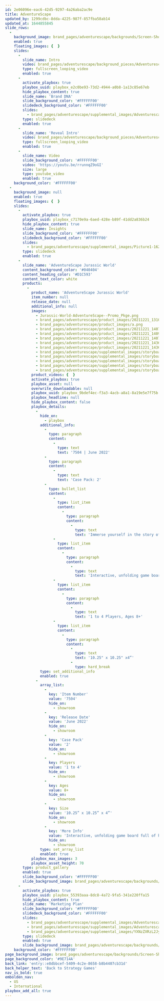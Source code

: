 ```yaml
---
id: 2e06096e-eac6-42d5-9297-4a26aba2ac9e
title: AdventureScape
updated_by: 1299cdbc-8dda-4225-987f-857fba58ab14
updated_at: 1644855845
slide_rows:
  -
    background_image: brand_pages/adventurescape/backgrounds/Screen-Shot-2021-08-17-at-9.26.48-AM.png
    enabled: true
    floating_images: {  }
    slides:
      -
        slide_name: Intro
        video: brand_pages/adventurescape/background_pieces/Adventurescape_intro_newlogo_11022.mp4
        type: fullscreen_looping_video
        enabled: true
      -
        activate_playbox: true
        playbox_uuid: playbox_e2c0be93-73d2-4944-a0b8-1a13c85e67eb
        hide_playbox_content: true
        slide_name: 'Brand DNA'
        slide_background_color: '#FFFFFF00'
        slidedeck_background_color: '#FFFFFF00'
        slides:
          - brand_pages/adventurescape/supplemental_images/Adventurescape_brand-DNAr2.png
        type: slidedeck
        enabled: true
      -
        slide_name: 'Reveal Intro'
        video: brand_pages/adventurescape/background_pieces/Adventurescape_reveal_newlogo_11022.mp4
        type: fullscreen_looping_video
        enabled: true
      -
        slide_name: Video
        slide_background_color: '#FFFFFF00'
        video: 'https://youtu.be/rrunnqZ9oGI'
        size: large
        type: youtube_video
        enabled: true
    background_color: '#FFFFFF00'
  -
    background_image: null
    enabled: true
    floating_images: {  }
    slides:
      -
        activate_playbox: true
        playbox_uuid: playbox_c7170e9a-6aed-428e-b89f-41dd2a836b24
        hide_playbox_content: true
        slide_name: Insights
        slide_background_color: '#FFFFFF00'
        slidedeck_background_color: '#FFFFFF00'
        slides:
          - brand_pages/adventurescape/supplemental_images/Picture1-1629214999.png
        type: slidedeck
        enabled: true
      -
        slide_name: 'AdventureScape Jurassic World'
        content_background_color: '#040404'
        content_heading_color: '#D1C593'
        content_text_color: white
        products:
          -
            product_name: 'AdventureScape Jurassic World'
            item_number: null
            release_date: null
            additional_info: null
            images:
              - Jurassic-World-AdventureScape--Promo_Pkge.png
              - brand_pages/adventurescape/product_images/20211221_131008.png
              - brand_pages/adventurescape/product_images/a.png
              - brand_pages/adventurescape/product_images/20211221_140754.png
              - brand_pages/adventurescape/product_images/20211221_140959.png
              - brand_pages/adventurescape/product_images/20211221_140721.png
              - brand_pages/adventurescape/product_images/20211221_143654.png
              - brand_pages/adventurescape/product_images/20211221_143620.png
              - brand_pages/adventurescape/supplemental_images/storyboard3-1629259573.png
              - brand_pages/adventurescape/supplemental_images/storyboard4.png
              - brand_pages/adventurescape/supplemental_images/storyboard5.png
              - brand_pages/adventurescape/supplemental_images/storyboard6.png
              - brand_pages/adventurescape/supplemental_images/storyboard7.png
            product_videos: {  }
            activate_playbox: true
            playbox_asset: null
            overwrite_downloadable: null
            playbox_uuid: playbox_9bdef4ec-f3a3-4acb-a8a1-8a19e5e7f75b
            playbox_headline: null
            hide_playbox_content: false
            playbox_details:
              -
                hide_on:
                  - playbox
                additional_info:
                  -
                    type: paragraph
                    content:
                      -
                        type: text
                        text: '7504 | June 2022'
                  -
                    type: paragraph
                    content:
                      -
                        type: text
                        text: 'Case Pack: 2'
                  -
                    type: bullet_list
                    content:
                      -
                        type: list_item
                        content:
                          -
                            type: paragraph
                            content:
                              -
                                type: text
                                text: 'Immerse yourself in the story of Jurassic World!'
                      -
                        type: list_item
                        content:
                          -
                            type: paragraph
                            content:
                              -
                                type: text
                                text: 'Interactive, unfolding game board full of hidden surprises!'
                      -
                        type: list_item
                        content:
                          -
                            type: paragraph
                            content:
                              -
                                type: text
                                text: '1 to 4 Players, Ages 8+'
                      -
                        type: list_item
                        content:
                          -
                            type: paragraph
                            content:
                              -
                                type: text
                                text: '10.25" x 10.25" x4”'
                              -
                                type: hard_break
                type: set_additional_info
                enabled: true
              -
                array_list:
                  -
                    key: 'Item Number'
                    value: '7504'
                    hide_on:
                      - showroom
                  -
                    key: 'Release Date'
                    value: 'June 2022'
                    hide_on:
                      - showroom
                  -
                    key: 'Case Pack'
                    value: '2'
                    hide_on:
                      - showroom
                  -
                    key: Players
                    value: '1 to 4'
                    hide_on:
                      - showroom
                  -
                    key: Ages
                    value: 8+
                    hide_on:
                      - showroom
                  -
                    key: Size
                    value: '10.25” x 10.25” x 4”'
                    hide_on:
                      - showroom
                  -
                    key: 'More Info'
                    value: 'Interactive, unfolding game board full of hidden surprises!'
                    hide_on:
                      - showroom
                type: set_array_list
                enabled: true
            playbox_max_images: 3
            playbox_asset_height: 70
        type: product_gallery
        enabled: true
        slide_background_color: '#FFFFFF00'
        slide_background_image: brand_pages/adventurescape/backgrounds/background_adventruescape.png
      -
        activate_playbox: true
        playbox_uuid: playbox_55393aaa-8dc8-4a72-9fa5-341e220ffa15
        hide_playbox_content: true
        slide_name: 'Marketing Plan'
        slide_background_color: '#FFFFFF00'
        slidedeck_background_color: '#FFFFFF00'
        slides:
          - brand_pages/adventurescape/supplemental_images/Adventurescape_marketing_1_10-26-21.png
          - brand_pages/adventurescape/supplemental_images/Adventurescape_marketing_2_10-26-21.png
          - brand_pages/adventurescape/supplemental_images/YXNzZXRzL2JyYW5kX3BhZ2VzL2FkdmVudHVyZXNjYXBlL3N1cHBsZW1lbnRhbF9pbWFnZXMvQWR2ZW50dXJlc2NhcGVfbWFya2V0aW5nXzNfMTAtMjYtMjEucG5n.png
        type: slidedeck
        enabled: true
        slide_background_image: brand_pages/adventurescape/backgrounds/background_adventruescape.png
    background_color: '#FFFFFF00'
page_background_image: brand_pages/adventurescape/backgrounds/Screen-Shot-2021-08-17-at-9.26.48-AM.png
page_background_color: '#9E714A'
back_link: 'entry::e8dbbcef-5409-4c2e-8658-b8b4407cb31d'
back_helper_text: 'Back to Strategy Games'
nav_is_bold: true
embolden_nav:
  - US
  - International
playbox_add_all: true
---
```

